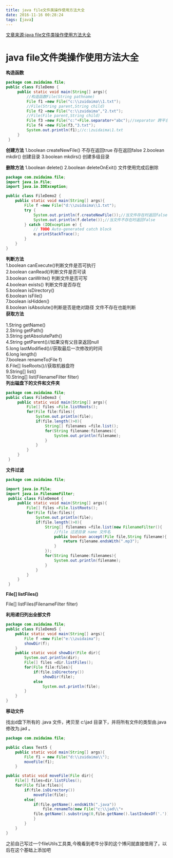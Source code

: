 ```yaml
---
title: java file文件类操作使用方法大全
date: 2016-11-16 00:28:24
tags: [java]
---
```

[文章来源:java file文件类操作使用方法大全](http://blog.csdn.net//u011229848//article/details/53180741)


# java file文件类操作使用方法大全

**构造函数**
```java
package com.zuidaima.file;
public class FileDemo {
     public static void main(String[] args){
         //构造函数File(String pathname)
         File f1 =new File("c:\\zuidaima\\1.txt");
         //File(String parent,String child)
         File f2 =new File("c:\\zuidaima","2.txt");
         //File(File parent,String child)
         File f3 =new File("c:"+File.separator+"abc");//separator 跨平台分隔符
         File f4 =new File(f3,"3.txt");
         System.out.println(f1);//c:\zuidaima\1.txt
     }
 }
```
**创建方法**
1.boolean createNewFile() 不存在返回true 存在返回false
2.boolean mkdir() 创建目录
3.boolean mkdirs() 创建多级目录
<!--more-->
**删除方法**
1.boolean delete()
2.boolean deleteOnExit() 文件使用完成后删除

```java
package com.zuidaima.file;
import java.io.File;
import java.io.IOException;

public class FileDemo2 {
    public static void main(String[] args){
        File f =new File("d:\\zuidaima\\1.txt");
        try {
            System.out.println(f.createNewFile());//当文件存在时返回false
            System.out.println(f.delete());//当文件不存在时返回false
        } catch (IOException e) {
            // TODO Auto-generated catch block
            e.printStackTrace();
        }
    }
}
```
**判断方法**
<br/>1.boolean canExecute()判断文件是否可执行
<br/>2.boolean canRead()判断文件是否可读
<br/>3.boolean canWrite() 判断文件是否可写
<br/>4.boolean exists() 判断文件是否存在
<br/>5.boolean isDirectory()
<br/>6.boolean isFile()
<br/>7.boolean isHidden()
<br/>8.boolean isAbsolute()判断是否是绝对路径 文件不存在也能判断
<br/>**获取方法**
<br/>
<br/>1.String getName()
<br/>2.String getPath()
<br/>3.String getAbsolutePath()
<br/>4.String getParent()//如果没有父目录返回null
<br/>5.long lastModified()//获取最后一次修改的时间
<br/>6.long length()
<br/>7.boolean renameTo(File f)
<br/>8.File[] liseRoots()//获取机器盘符
<br/>9.String[] list()
<br/>10.String[] list(FilenameFilter filter)
<br/>**列出磁盘下的文件和文件夹**
```java
package com.zuidaima.file;
public class FileDemo3 {
     public static void main(String[] args){
         File[] files =File.listRoots();
         for(File file:files){
             System.out.println(file);
             if(file.length()>0){
                 String[] filenames =file.list();
                 for(String filename:filenames){
                     System.out.println(filename);
                 }
             }
         }
     }
 }
```
**文件过滤**

```java
package com.zuidaima.file;

import java.io.File;
import java.io.FilenameFilter;
 public class FileDemo4 {
     public static void main(String[] args){
         File[] files =File.listRoots();
         for(File file:files){
             System.out.println(file);
             if(file.length()>0){
                 String[] filenames =file.list(new FilenameFilter(){
                     //file 过滤目录 name 文件名
                     public boolean accept(File file,String filename){
                         return filename.endsWith(".mp3");
                     }
                 });
                 for(String filename:filenames){
                     System.out.println(filename);
                 }
             }
         }
     }
 }
```
**File[] listFiles()**

File[] listFiles(FilenameFilter filter)

**利用递归列出全部文件**
```java
package com.zuidaima.file;
public class FileDemo5 {
    public static void main(String[] args){
        File f =new File("e:\\zuidaima");
        showDir(f);
    }
    public static void showDir(File dir){
        System.out.println(dir);
        File[] files =dir.listFiles();
        for(File file:files){
            if(file.isDirectory())
                showDir(file);
            else 
                System.out.println(file);
        }
    }
}
```
**移动文件**

找出d盘下所有的 .java 文件，拷贝至 c:\jad 目录下，并将所有文件的类型由.java 修改为.jad 。
```java
package com.zuidaima.file;

public class Test5 {
    public static void main(String[] args){
        File f1 = new File("d:\\zuidaima\\");
        moveFile(f1);
    }

public static void moveFile(File dir){
    File[] files=dir.listFiles();
    for(File file:files){
        if(file.isDirectory())
            moveFile(file);
        else{
            if(file.getName().endsWith(".java"))
                file.renameTo(new File("c:\\jad\\"+
            file.getName().substring(0,file.getName().lastIndexOf('.'))+".jad"));
            }
        }
    }
}
```
之前自己写过一个fileUtils工具类,今晚看到老牛分享的这个博问就直接借用了，以后在这个基础上添加吧